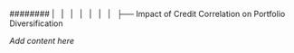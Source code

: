 ######## |   |   |   |   |   |   |   ├── Impact of Credit Correlation on Portfolio Diversification

*Add content here*
